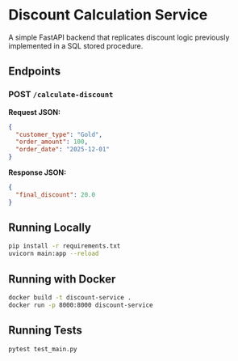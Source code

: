 # Discount Calculation Service

A simple FastAPI backend that replicates discount logic previously implemented in a SQL stored procedure.

## Endpoints

### POST `/calculate-discount`

**Request JSON:**
```json
{
  "customer_type": "Gold",
  "order_amount": 100,
  "order_date": "2025-12-01"
}
```

**Response JSON:**
```json
{
  "final_discount": 20.0
}
```

## Running Locally

```bash
pip install -r requirements.txt
uvicorn main:app --reload
```

## Running with Docker

```bash
docker build -t discount-service .
docker run -p 8000:8000 discount-service
```

## Running Tests

```bash
pytest test_main.py
```